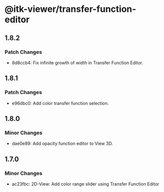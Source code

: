 # @itk-viewer/transfer-function-editor

## 1.8.2

### Patch Changes

- 8d8ccb4: Fix infinite growth of width in Transfer Function Editor.

## 1.8.1

### Patch Changes

- e96dbc0: Add color transfer function selection.

## 1.8.0

### Minor Changes

- dae0e89: Add opacity function editor to View 3D.

## 1.7.0

### Minor Changes

- ac23fbc: 2D-View: Add color range slider using Transfer Function Editor
